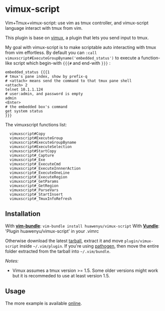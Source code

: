 # vimux-script

Vim+Tmux+vimux-script: use vim as tmux controller, and vimux-script language interact with tmux from vim.

This plugin is base on [vimux](https://github.com/benmills/vimux), a plugin that lets you send input to tmux.

My goal with vimux-script is to make scriptable auto interacting with tmux from vim effortless. By default you can `:call vimuxscript#ExecuteGroupByname('embedded_status')` to execute a function-like script which begin-with `{{{#` and end-with `}}}` :

```
embedded_status {{{1
# tmux's pane index, show by prefix-q
# <attach> means send the command to that tmux pane shell
<attach> 2
telnet 10.1.1.124
# user:admin, and password is empty
admin
<Enter>
# the embedded box's command
get system status
}}}
```

The vimuxscript functions list:  

```
  vimuxscript#Copy
  vimuxscript#ExecuteGroup
  vimuxscript#ExecuteGroupByname
  vimuxscript#ExecuteSelection
  vimuxscript#StartCopy
  vimuxscript#_Capture
  vimuxscript#_Exe
  vimuxscript#_ExecuteCmd
  vimuxscript#_ExecuteInnnerAction
  vimuxscript#_ExecuteOneLine
  vimuxscript#_ExecuteRegion
  vimuxscript#_GetParams
  vimuxscript#_GetRegion
  vimuxscript#_ParseVars
  vimuxscript#_StartInsert
  vimuxscript#_TmuxInfoRefresh
```

## Installation

With **[vim-bundle](https://github.com/benmills/vim-bundle)**: `vim-bundle install huawenyu/vimux-script`
With **[Vundle](https://github.com/gmarik/Vundle.vim)**: 'Plugin huawenyu/vimux-script' in your .vimrc

Otherwise download the latest [tarball](https://github.com/huawenyu/vimux-script/tarball/master), extract it and move `plugin/vimux-script` inside `~/.vim/plugin`. If you're using [pathogen](https://github.com/tpope/vim-pathogen), then move the entire folder extracted from the tarball into `~/.vim/bundle`.

_Notes:_ 

* Vimux assumes a tmux version >= 1.5. Some older versions might work but it is recommeded to use at least version 1.5.

## Usage

The more example is available [online](https://raw.github.com/huawenyu/vimux-script/master/example.txt).
